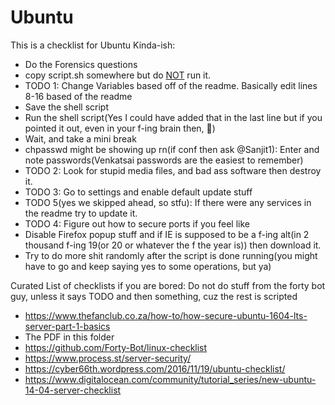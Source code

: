 # Ubuntu

This is a checklist for Ubuntu Kinda-ish:
 - Do the Forensics questions
 - copy script.sh somewhere but do <ins>NOT</ins> run it.
 - TODO 1: Change Variables based off of the readme. Basically edit lines 8-16 based of the readme
 - Save the shell script 
 - Run the shell script(Yes I could have added that in the last line but if you pointed it out, even in your f-ing brain then, 🖕)
 - Wait, and take a mini break
 - chpasswd might be showing up rn(if conf then ask @Sanjit1): Enter and note passwords(Venkatsai passwords are the easiest to remember)
 - TODO 2: Look for stupid media files, and bad ass software then destroy it.
 - TODO 3: Go to settings and enable default update stuff
 - TODO 5(yes we skipped ahead, so stfu): If there were any services in the readme try to update it.
 - TODO 4: Figure out how to secure ports if you feel like 
 - Disable Firefox popup stuff and if IE is supposed to be a f-ing alt(in 2 thousand f-ing 19(or 20 or whatever the f the year is)) then download it.
 - Try to do more shit randomly after the script is done running(you might have to go and keep saying yes to some operations, but ya)


Curated List of checklists if you are bored: 
Do not do stuff from the forty bot guy, unless it says TODO and then something, cuz the rest is scripted
 - https://www.thefanclub.co.za/how-to/how-secure-ubuntu-1604-lts-server-part-1-basics
 - The PDF in this folder
 - https://github.com/Forty-Bot/linux-checklist
 - https://www.process.st/server-security/
 - https://cyber66th.wordpress.com/2016/11/19/ubuntu-checklist/
 - https://www.digitalocean.com/community/tutorial_series/new-ubuntu-14-04-server-checklist